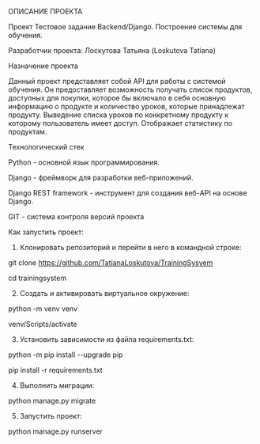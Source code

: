 ОПИСАНИЕ ПРОЕКТА

Проект Тестовое задание Backend/Django. Построение системы для обучения.

Разработчик проекта: Лоскутова Татьяна (Loskutova Tatiana)

Назначение проекта

Данный проект представляет собой API для работы с системой обучения. Он предоставляет возможность получать список продуктов, доступных для покупки, которое бы включало в себя основную информацию о продукте и количество уроков, которые принадлежат продукту. Выведение списка уроков по конкретному продукту к которому пользователь имеет доступ. Отображает статистику по продуктам. 


Технологический стек

Python - основной язык программирования.

Django - фреймворк для разработки веб-приложений.

Django REST framework - инструмент для создания веб-API на основе Django.

GIT - система контроля версий проекта

Как запустить проект:
1) Клонировать репозиторий и перейти в него в командной строке:

git clone https://github.com/TatianaLoskutova/TrainingSysyem

cd trainingsystem

2) Создать и активировать виртуальное окружение:

python -m venv venv

venv/Scripts/activate

3) Установить зависимости из файла requirements.txt:

python -m pip install --upgrade pip

pip install -r requirements.txt

4) Выполнить миграции:

python manage.py migrate

5) Запустить проект:

python manage.py runserver
